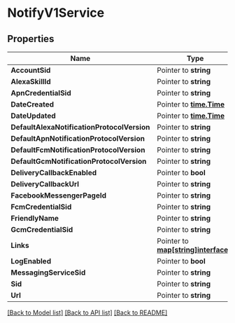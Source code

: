 # NotifyV1Service

## Properties
Name | Type | Notes
------------ | ------------- | -------------
**AccountSid** | Pointer to **string** | 
**AlexaSkillId** | Pointer to **string** | 
**ApnCredentialSid** | Pointer to **string** | 
**DateCreated** | Pointer to [**time.Time**](time.Time.md) | 
**DateUpdated** | Pointer to [**time.Time**](time.Time.md) | 
**DefaultAlexaNotificationProtocolVersion** | Pointer to **string** | 
**DefaultApnNotificationProtocolVersion** | Pointer to **string** | 
**DefaultFcmNotificationProtocolVersion** | Pointer to **string** | 
**DefaultGcmNotificationProtocolVersion** | Pointer to **string** | 
**DeliveryCallbackEnabled** | Pointer to **bool** | 
**DeliveryCallbackUrl** | Pointer to **string** | 
**FacebookMessengerPageId** | Pointer to **string** | 
**FcmCredentialSid** | Pointer to **string** | 
**FriendlyName** | Pointer to **string** | 
**GcmCredentialSid** | Pointer to **string** | 
**Links** | Pointer to [**map[string]interface{}**](.md) | 
**LogEnabled** | Pointer to **bool** | 
**MessagingServiceSid** | Pointer to **string** | 
**Sid** | Pointer to **string** | 
**Url** | Pointer to **string** | 

[[Back to Model list]](../README.md#documentation-for-models) [[Back to API list]](../README.md#documentation-for-api-endpoints) [[Back to README]](../README.md)


